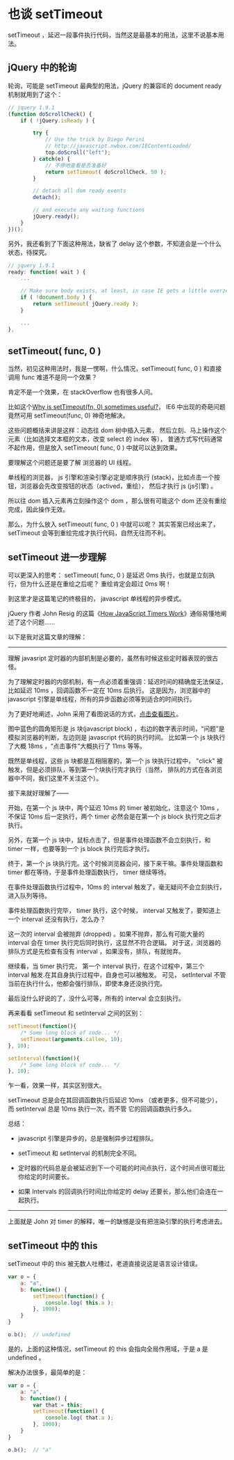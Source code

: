 <!--meta
title: 也谈 setTimeout
date: 2014-06-28
tags: js
-->

# 也谈 setTimeout

setTimeout ，延迟一段事件执行代码，当然这是最基本的用法，这里不说基本用法。

## jQuery 中的轮询

轮询，可能是 setTimeout 最典型的用法，jQuery 的兼容IE的 document ready 机制就用到了这个：

```js
// jquery 1.9.1
(function doScrollCheck() {
    if ( !jQuery.isReady ) {

        try {
            // Use the trick by Diego Perini
            // http://javascript.nwbox.com/IEContentLoaded/
            top.doScroll("left");
        } catch(e) {
            // 不停地查看是否准备好
            return setTimeout( doScrollCheck, 50 );
        }

        // detach all dom ready events
        detach();

        // and execute any waiting functions
        jQuery.ready();
    }
})();
```

另外，我还看到了下面这种用法，缺省了 delay 这个参数，不知道会是一个什么状态，待探究。

```js
// jquery 1.9.1
ready: function( wait ) {
    ...

    // Make sure body exists, at least, in case IE gets a little overzealous (ticket #5443).
    if ( !document.body ) {
        return setTimeout( jQuery.ready );
    }

    ...
},
```

## setTimeout( func, 0 )

当然，初见这种用法时，我是一愣啊，什么情况，setTimeout( func, 0 ) 和直接调用 func 难道不是同一个效果？

肯定不是一个效果，在 stackOverflow 也有很多人问。

比如这个[Why is setTimeout(fn, 0) sometimes useful?](http://stackoverflow.com/questions/779379/why-is-settimeoutfn-0-sometimes-useful)，
IE6 中出现的奇葩问题竟然可用 setTimeout(func, 0) 神奇地解决。

这些问题概括来讲是这样：动态往 dom 树中插入元素，
然后立刻、马上操作这个元素（比如选择文本框的文本，改变 select 的 index 等），
普通方式写代码通常不起作用，但是放入 setTimeout( func, 0 ) 中就可以达到效果。

要理解这个问题还是要了解 浏览器的 UI 线程。

单线程的浏览器， js 引擎和渲染引擎必定是顺序执行 (stack)，比如点击一个按钮，浏览器会先改变按钮的状态（actived，重绘），
然后才执行 js (js引擎) 。

所以往 dom 插入元素再立刻操作这个 dom ，那么很有可能这个 dom 还没有重绘完成，因此操作无效。

那么，为什么放入 setTimeout( func, 0 ) 中就可以呢？
其实答案已经出来了， setTimeout 会等到重绘完成才执行代码，自然无往而不利。

## setTimeout 进一步理解

可以更深入的思考： setTimeout( func, 0 ) 是延迟 0ms 执行，也就是立刻执行，但为什么还是在重绘之后呢？
重绘肯定会超过 0ms 啊！

到这里才是这篇笔记的终极目的， javascript 单线程的异步模式。

jQuery 作者 John Resig 的这篇《[How JavaScript Timers Work](http://ejohn.org/blog/how-javascript-timers-work/)》通俗易懂地阐述了这个问题……

以下是我对这篇文章的理解：

***

理解 javasript 定时器的内部机制是必要的，虽然有时候这些定时器表现的很古怪。

为了理解定时器的内部机制，有一点必须着重强调：延迟时间的精确度无法保证，比如延迟 10ms ，回调函数不一定在 10ms 后执行。
这是因为，浏览器中的 javascript 引擎是单线程，所有的异步函数必须等到适合的时间执行。

为了更好地阐述，John 采用了看图说话的方式，<a href="http://ejohn.org/files/Timers.png" target="_blank">点击查看图片</a>。

图中蓝色的圆角矩形是 js 块(javascript block) ，右边的数字表示时间，“问题”是模拟浏览器的判断，左边则是 javascript 代码的执行时间。
比如第一个 js 块执行了大概 18ms ，“点击事件”大概执行了 11ms 等等。

既然是单线程，这些 js 块都是互相阻塞的，第一个 js 块执行过程中， "click" 被触发，但是必须排队，等到第一个块执行完才执行（当然，
排队的方式在各浏览器中不同，我们这里不关注这个）。

接下来就好理解了——

开始，在第一个 js 块中，两个延迟 10ms 的 timer 被初始化，注意这个 10ms ，不保证 10ms 后一定执行，两个 timer 必然会是在第一个 js block
执行完之后才执行。

另外，在第一个 js 块中，鼠标点击了，但是事件处理函数不会立刻执行，和 timer 一样，也要等到一个 js block 执行完后才执行。

终于，第一个 js 块执行完。这个时候浏览器会问，接下来干嘛。事件处理函数和 timer 都在等待，于是事件处理函数执行， timer 继续等待。

在事件处理函数执行过程中，10ms 的 interval 触发了，毫无疑问不会立刻执行，进入队列等待。

事件处理函数执行完毕， timer 执行，这个时候， interval 又触发了，要知道上一个 interval 还没有执行，怎么办？

这一次的 interval 会被抛弃 (dropped) 。如果不抛弃，那么有可能大量的 interval 会在 timer 执行完后同时执行，这显然不符合逻辑。
对于这，浏览器的排队方式是先检查有没有 interval ，如果没有，排队，有就抛弃。

继续看，当 timer 执行完， 第一个 interval 执行，在这个过程中，第三个 interval 触发.在其自身执行过程中，自身也可以被触发。
可见， setInterval 不管当前在执行什么，他都会强行排队，即使本身还没执行完。

最后没什么好说的了，没什么可等，所有的 interval 会立刻执行。

再来看看 setTimeout 和 setInterval 之间的区别：

```js
setTimeout(function(){
    /* Some long block of code... */
    setTimeout(arguments.callee, 10);
}, 10);

setInterval(function(){
    /* Some long block of code... */
}, 10);
```

乍一看，效果一样，其实区别很大。

setTimeout 总是会在其回调函数执行后延迟 10ms （或者更多，但不可能少），而 setInterval 总是 10ms 执行一次，而不管
它的回调函数执行多久。

总结：

* javascript 引擎是异步的，总是强制异步过程排队。

* setTimeout 和 setInterval 的机制完全不同。

* 定时器的代码总是会被延迟到下一个可能的时间点执行，这个时间点很可能比你给定的时间要长。

* 如果 Intervals 的回调执行时间比你给定的 delay 还要长，那么他们会连在一起执行。

***


上面就是 John 对 timer 的解释，唯一的缺憾是没有把渲染引擎的执行考虑进去。




## setTimeout 中的 this

setTimeout 中的 this 被无数人吐槽过，老道直接说这是语言设计错误。

```js
var o = {
    a: "a",
    b: function() {
        setTimeout(function() {
            console.log( this.a );
        }, 1000);
    }
}

o.b();  // undefined
```

是的，上面的这种情况，setTimeout 的 this 会指向全局作用域，于是 a 是 undefined 。

解决办法很多，最简单的是：

```js
var o = {
    a: "a",
    b: function() {
        var that = this;
        setTimeout(function() {
            console.log( that.a );
        }, 1000);
    }
}

o.b();  // "a"
```
